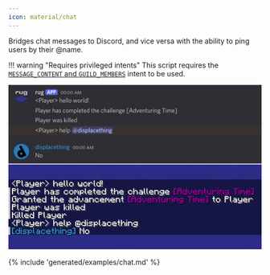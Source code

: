 ```yaml
---
icon: material/chat
---
```



Bridges chat messages to Discord, and vice versa with the ability to ping users by their @name.

!!! warning "Requires privileged intents"
    This script requires the
    [`MESSAGE_CONTENT` and `GUILD_MEMBERS`](/setup.md#using-intents)
    intent to be used.


![Demo chat](/assets/examples/chat.png)

{% include 'generated/examples/chat.md' %}

